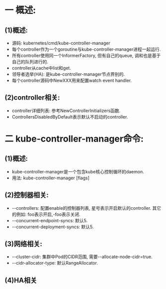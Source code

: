 # 一 概述:
## (1)概述:
- 源码: kubernetes/cmd/kube-controller-manager
- 每个controller作为一个goroutine与kube-controller-manager进程一起运行.
- 所有controller使用同一个InformerFactory, 但有自己的queue, 调和也是基于自己的队列进行的.
- controller从cache中list和get.
- 领导者选举(HA): 是kube-controller-manager节点界别的.
- 每个controller源码中NewXXX用来配置watch event handler.

## (2)controller相关:
- controller详细列表: 参考NewControllerInitializers函数. 
- ControllersDisabledByDefault表示默认不启动的controller.

# 二 kube-controller-manager命令:
## (1)概述:
- kube-controller-manager是一个包含kube核心控制循环的daemon.
- 用法: kube-controller-manager [flags]

## (2)控制器相关:
- --controllers: 配置enable的控制器列表, 星号表示开启默认的controller. 其它的例如: foo表示开启,-foo表示关闭.
- --concurrent-endpoint-syncs: 默认5.
- --concurrent-deployment-syncs: 默认5.

## (3)网络相关:
- --cluster-cidr: 集群中Pod的CIDR范围, 需要--allocate-node-cidr=true.
- --cidr-allocator-type: 默认RangeAllocator.

## (4)HA相关
